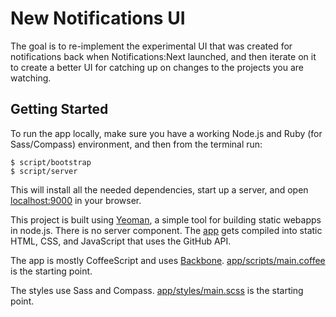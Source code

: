 # New Notifications UI

The goal is to re-implement the experimental UI that was created for
notifications back when Notifications:Next launched, and then iterate on it to
create a better UI for catching up on changes to the projects you are watching.

## Getting Started

To run the app locally, make sure you have a working Node.js and Ruby (for
Sass/Compass) environment, and then from the terminal run:

    $ script/bootstrap
    $ script/server

This will install all the needed dependencies, start up a server, and open
[localhost:9000](http://localhost:9000) in your browser.

This project is built using [Yeoman](http://yeoman.io/), a simple tool for
building static webapps in node.js. There is no server component. The [app](app)
gets compiled into static HTML, CSS, and JavaScript that uses the GitHub API.

The app is mostly CoffeeScript and uses [Backbone](http://backbonejs.org).
[app/scripts/main.coffee](app/scripts/main.coffee) is the starting point.

The styles use Sass and Compass. [app/styles/main.scss](app/styles/main.scss) is
the starting point.
